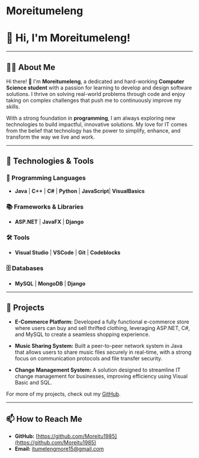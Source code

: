 # Moreitumeleng

# 👋 Hi, I'm Moreitumeleng!

---

## 🧑‍💻 About Me

Hi there! 👋 I'm **Moreitumeleng**, a dedicated and hard-working **Computer Science student** with a passion for learning to develop and design software solutions. I thrive on solving real-world problems through code and enjoy taking on complex challenges that push me to continuously improve my skills.

With a strong foundation in **programming**, I am always exploring new technologies to build impactful, innovative solutions. My love for IT comes from the belief that technology has the power to simplify, enhance, and transform the way we live and work.

---

## 🔧 Technologies & Tools

### 🚀 Programming Languages
- **Java** | **C++** | **C#** | **Python** | **JavaScript**| **VisualBasics**

### 📚 Frameworks & Libraries
- **ASP.NET** | **JavaFX** | **Django**

### 🛠️ Tools
- **Visual Studio** | **VSCode** | **Git** | **Codeblocks**

### 🗄️ Databases
- **MySQL** | **MongoDB** | **Django**

---

## 🌟 Projects

- **E-Commerce Platform:** Developed a fully functional e-commerce store where users can buy and sell thrifted clothing, leveraging ASP.NET, C#, and MySQL to create a seamless shopping experience.
  
- **Music Sharing System:** Built a peer-to-peer network system in Java that allows users to share music files securely in real-time, with a strong focus on communication protocols and file transfer security.

- **Change Management System:** A solution designed to streamline IT change management for businesses, improving efficiency using Visual Basic and SQL.

For more of my projects, check out my [GitHub](https://github.com/Moreitu1985).

---

## 📫 How to Reach Me

- **GitHub:** [https://github.com/Moreitu1985](https://github.com/Moreitu1985)
- **Email:** itumelengmore15@gmail.com
